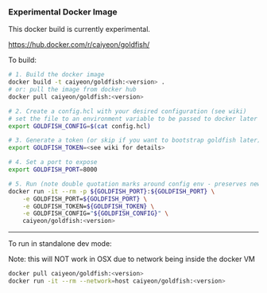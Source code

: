 ### Experimental Docker Image

This docker build is currently experimental.

https://hub.docker.com/r/caiyeon/goldfish/

To build:
```bash
# 1. Build the docker image
docker build -t caiyeon/goldfish:<version> .
# or: pull the image from docker hub
docker pull caiyeon/goldfish:<version>

# 2. Create a config.hcl with your desired configuration (see wiki)
# set the file to an environment variable to be passed to docker later
export GOLDFISH_CONFIG=$(cat config.hcl)

# 3. Generate a token (or skip if you want to bootstrap goldfish later)
export GOLDFISH_TOKEN=<see wiki for details>

# 4. Set a port to expose
export GOLDFISH_PORT=8000

# 5. Run (note double quotation marks around config env - preserves newlines)
docker run -it --rm -p ${GOLDFISH_PORT}:${GOLDFISH_PORT} \
    -e GOLDFISH_PORT=${GOLDFISH_PORT} \
    -e GOLDFISH_TOKEN=${GOLDFISH_TOKEN} \
    -e GOLDFISH_CONFIG="${GOLDFISH_CONFIG}" \
    caiyeon/goldfish:<version>
```

---

To run in standalone dev mode:

Note: this will NOT work in OSX due to network being inside the docker VM
```bash
docker pull caiyeon/goldfish:<version>
docker run -it --rm --network=host caiyeon/goldfish:<version>
```
